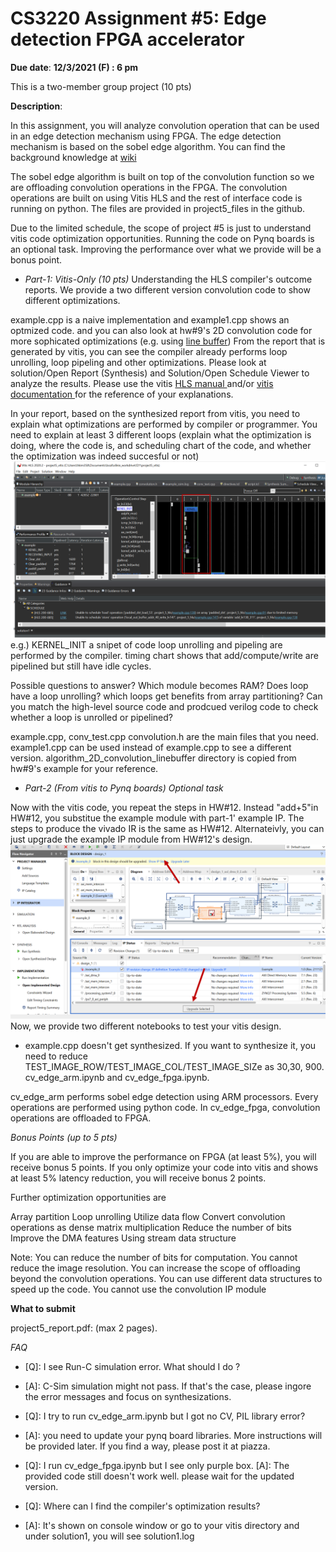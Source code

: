 # CS3220 Assignment #5:  Edge detection FPGA accelerator

**Due date**: **12/3/2021 (F) : 6 pm**

This is a two-member group project (10 pts)

**Description**:

In this assignment, you will analyze convolution operation that can be used in an edge detection mechanism using FPGA. The edge detection mechanism is based on the sobel edge algorithm. You can find the background knowledge at <a href="https://en.wikipedia.org/wiki/Sobel_operator"> wiki </a>

The sobel edge algorithm is built on top of the convolution function so we are offloading convolution operations in the FPGA. The convolution operations are built on using Vitis HLS and the rest of interface code is running on python. 
The files are provided in project5_files in the github. 

Due to the limited schedule, the scope of project #5 is just to understand vitis code optimization opportunities.  Running the code on Pynq boards is an optional task. 
Improving the performance over what we provide will be a bonus point. 


* *Part-1: Vitis-Only (10 pts)*  Understanding the HLS compiler's outcome reports. We provide a two different version convolution code to show different optimizations. 

example.cpp is a naive implementation and example1.cpp shows an optmized code.  and you can also look at hw#9's 2D convolution code for more sophicated optimizations (e.g. using <a href="https://basile.be/2019/03/18/a-tutorial-on-non-separable-2d-convolutions-in-vivado-hls/"> line buffer</a>)  From the report that is generated by vitis, you can see the compiler already performs loop unrolling, loop pipeling and other optimizations. Please look at solution/Open Report (Synthesis) and Solution/Open Schedule Viewer to analyze the results. Please use the vitis <a href="https://www.xilinx.com/support/documentation/sw_manuals/xilinx2019_2/ug1393-vitis-application-acceleration.pdf"> HLS manual </a> and/or <a href="https://www.xilinx.com/html_docs/xilinx2021_1/vitis_doc/vitis_hls_optimization_techniques.html?hl=2d%2Cfilter"> vitis documentation </a> for the reference of your explanations. 


In your report, based on the synthesized report from vitis, you need to explain what optimizations are performed by compiler or programmer. 
  You need to explain at least 3 different loops (explain what the optimization is doing, where the code is, and scheduling chart of the code, and whether the optimization was indeed succesful or not) 
<img src="figs/vitis_dynamic_schedule.png"> 
e.g.) 
KERNEL_INIT
a snipet of code 
loop unrolling and pipeling are performed by the compiler. 
timing chart shows that add/compute/write are pipelined but still have idle cycles. 

Possible questions to answer? Which module becomes RAM? Does loop have a loop unrolling? which loops get benefits from array partitioning? Can you match the high-level source code and prodcued verilog code to check whether a loop is unrolled or pipelined? 



example.cpp, conv_test.cpp convolution.h are the main files that you need. example1.cpp can be used instead of example.cpp to see a different version. 
algorithm_2D_convolution_linebuffer directory is copied from hw#9's example for your reference. 

* *Part-2 (From vitis to Pynq boards) Optional task*

Now with the vitis code, you repeat the steps in HW#12. Instead "add+5"in HW#12, you substitue the example module with part-1' example IP. The steps to produce the vivado IR is the same as HW#12. Alternateivly, you can just upgrade the example IP module from HW#12's design. 
 <img src="figs/upgrade_ip.png">
Now, we provide two different notebooks to test your vitis design. 

* example.cpp doesn't get synthesized. If you want to synthesize it, you need to reduce TEST_IMAGE_ROW/TEST_IMAGE_COL/TEST_IMAGE_SIZe as 30,30, 900. 
cv_edge_arm.ipynb and cv_edge_fpga.ipynb. 

cv_edge_arm performs sobel edge detection using ARM processors. Every operations are performed using python code. 
In cv_edge_fpga, convolution operations are offloaded to FPGA. 


*Bonus Points (up to 5 pts)*

If you are able to improve the performance on FPGA (at least 5%), you will receive bonus 5 points. If you only optimize your code into vitis and shows at least 5% latency reduction, you will receive bonus 2 points. 

Further optimization opportunities are 

Array partition 
Loop unrolling 
Utilize data flow 
Convert convolution operations as dense matrix multiplication 
Reduce the number of bits 
Improve the DMA features 
Using stream data structure 

Note: 
You can reduce the number of bits for computation. 
You cannot reduce the image resolution. 
You can increase the scope of offloading beyond the convolution operations. 
You can use different data structures to speed up the code. 
You cannot use the convolution IP module 


**What to submit** 
 
project5_report.pdf: (max 2 pages). 



*FAQ* 

* [Q]: I see Run-C simulation error. What should I do ? 
* [A]: C-Sim simulation might not pass. If that's the case, please ingore the error messages and focus on synthesizations. 


* [Q]: I try to run cv_edge_arm.ipynb but I got no CV, PIL library error? 
* [A]: you need to update your pynq board libraries. More instructions will be provided later. If you find a way, please post it at piazza. 


* [Q]: I run cv_edge_fpga.ipynb but I see only purple box. 
 [A]: The provided code still doesn't work well. please wait for the updated version. 


* [Q]: Where can I find the compiler's optimization results? 
* [A]: It's shown on console window or go to your vitis directory and under solution1, you will see solution1.log 




